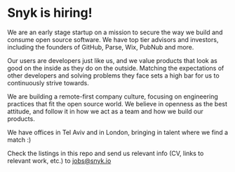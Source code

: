 # Snyk is hiring!

We are an early stage startup on a mission to secure the way we build and consume open source software. We have top tier advisors and investors, including the founders of GitHub, Parse, Wix, PubNub and more.

Our users are developers just like us, and we value products that look as good on the inside as they do on the outside. Matching the expectations of other developers and solving problems they face sets a high bar for us to continuously strive towards.

We are building a remote-first company culture, focusing on engineering practices that fit the open source world. We believe in openness as the best attitude, and follow it in how we act as a team and how we build our products.

We have offices in Tel Aviv and in London, bringing in talent where we find a match :)

Check the listings in this repo and send us relevant info (CV, links to relevant work, etc.) to jobs@snyk.io
